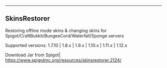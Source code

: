 --------------------
 SkinsRestorer
------------------

 Restoring offline mode skins & changing skins for Spigot/CraftBukkit/BungeeCord/Waterfall/Sponge servers
  		  
 Supported versions: 1.7.10 | 1.8.x | 1.9.x | 1.10.x | 1.11.x | 1.12.x
 
 Download Jar from Spigot| 
 https://www.spigotmc.org/resources/skinsrestorer.2124/
